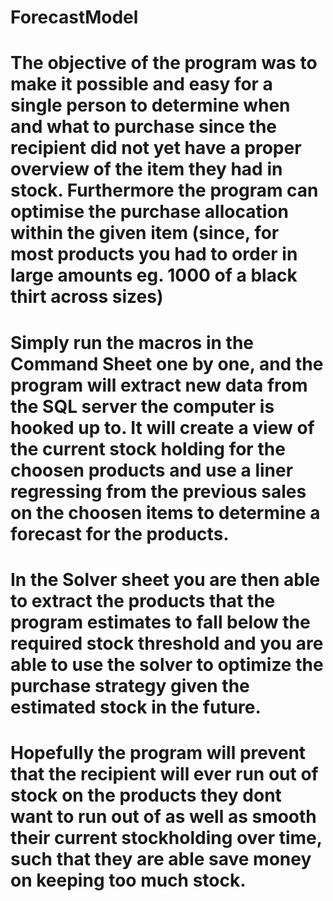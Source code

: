 # ForecastModel

# The objective of the program was to make it possible and easy for a single person to determine when and what to purchase since the recipient did not yet have a proper overview of the item they had in stock. Furthermore the program can optimise the purchase allocation within the given item (since, for most products you had to order in large amounts eg. 1000 of a black thirt across sizes) 

# Simply run the macros in the Command Sheet one by one, and the program will extract new data from the SQL server the computer is hooked up to. It will create a view of the current stock holding for the choosen products and use a liner regressing from the previous sales on the choosen items to determine a forecast for the products.
# In the Solver sheet you are then able to extract the products that the program estimates to fall below the required stock threshold and you are able to use the solver to optimize the purchase strategy given the estimated stock in the future.

# Hopefully the program will prevent that the recipient will ever run out of stock on the products they dont want to run out of as well as smooth their current stockholding over time, such that they are able save money on keeping too much stock. 
